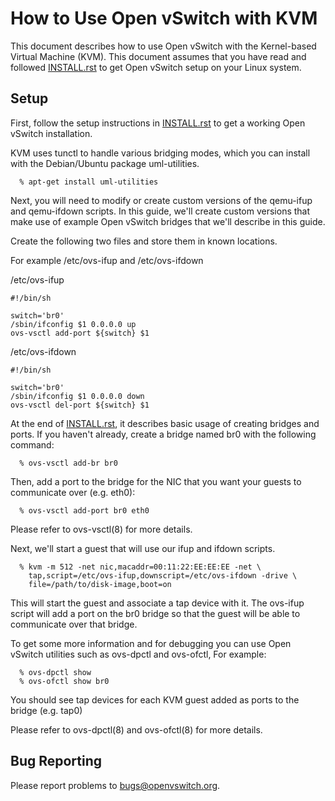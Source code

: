 How to Use Open vSwitch with KVM
=================================

This document describes how to use Open vSwitch with the Kernel-based
Virtual Machine (KVM). This document assumes that you have read and
followed [INSTALL.rst] to get Open vSwitch setup on your Linux system.

Setup
-----

First, follow the setup instructions in [INSTALL.rst] to get a working
Open vSwitch installation.

KVM uses tunctl to handle various bridging modes, which you can 
install with the Debian/Ubuntu package uml-utilities.

      % apt-get install uml-utilities

Next, you will need to modify or create custom versions of the qemu-ifup
and qemu-ifdown scripts. In this guide, we'll create custom versions
that make use of example Open vSwitch bridges that we'll describe in this
guide.

Create the following two files and store them in known locations.

For example /etc/ovs-ifup and /etc/ovs-ifdown

/etc/ovs-ifup

```
#!/bin/sh

switch='br0'
/sbin/ifconfig $1 0.0.0.0 up
ovs-vsctl add-port ${switch} $1
```

/etc/ovs-ifdown

```
#!/bin/sh

switch='br0'
/sbin/ifconfig $1 0.0.0.0 down
ovs-vsctl del-port ${switch} $1
```

At the end of [INSTALL.rst], it describes basic usage of creating
bridges and ports. If you haven't already, create a bridge named
br0 with the following command:

      % ovs-vsctl add-br br0

Then, add a port to the bridge for the NIC that you want your guests
to communicate over (e.g. eth0):

      % ovs-vsctl add-port br0 eth0

Please refer to ovs-vsctl(8) for more details.

Next, we'll start a guest that will use our ifup and ifdown scripts.

      % kvm -m 512 -net nic,macaddr=00:11:22:EE:EE:EE -net \
        tap,script=/etc/ovs-ifup,downscript=/etc/ovs-ifdown -drive \
        file=/path/to/disk-image,boot=on

This will start the guest and associate a tap device with it. The 
ovs-ifup script will add a port on the br0 bridge so that the
guest will be able to communicate over that bridge.

To get some more information and for debugging you can use Open
vSwitch utilities such as ovs-dpctl and ovs-ofctl, For example:

      % ovs-dpctl show
      % ovs-ofctl show br0

You should see tap devices for each KVM guest added as ports to 
the bridge (e.g. tap0)

Please refer to ovs-dpctl(8) and ovs-ofctl(8) for more details.

Bug Reporting
-------------

Please report problems to bugs@openvswitch.org.

[INSTALL.rst]:INSTALL.rst

